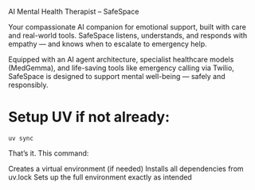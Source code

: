 AI Mental Health Therapist – SafeSpace

Your compassionate AI companion for emotional support, built with care and real-world tools. SafeSpace listens, understands, and responds with empathy — and knows when to escalate to emergency help.

Equipped with an AI agent architecture, specialist healthcare models (MedGemma), and life-saving tools like emergency calling via Twilio, SafeSpace is designed to support mental well-being — safely and responsibly.

# Setup UV if not already: 

```
uv sync
```


That’s it. This command:

Creates a virtual environment (if needed)
Installs all dependencies from uv.lock
Sets up the full environment exactly as intended